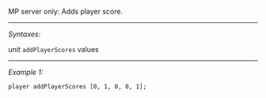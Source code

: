 MP server only: Adds player score.


---
*Syntaxes:*

unit `addPlayerScores` values

---
*Example 1:*

```sqf
player addPlayerScores [0, 1, 0, 0, 1];
```